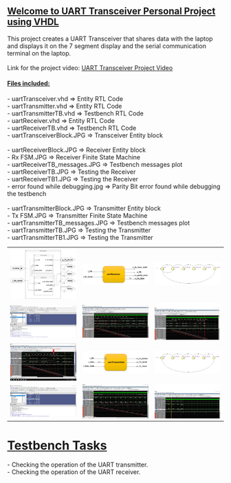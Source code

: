 <h2><u>Welcome to UART Transceiver Personal Project using VHDL</u></h2>
<p>
 This project creates a UART Transceiver that shares data with the laptop and displays it on the 7 segment display and the serial communication terminal on the laptop.<br><br>
Link for the project video: <a href="https://youtu.be/m0N00ROwzSU" target="_blank">UART Transceiver Project Video</a>
</p>
<h4><u>Files included:</u></h4>
<u></u>
<p>
- uartTransceiver.vhd    =>  Entity RTL Code<br>
- uartTransmitter.vhd    =>  Entity RTL Code<br>
- uartTransmitterTB.vhd  =>  Testbench RTL Code<br>
- uartReceiver.vhd   =>  Entity RTL Code<br>
- uartReceiverTB.vhd  =>  Testbench RTL Code<br>
- uartTransceiverBlock.JPG  =>  Transceiver Entity block<br><br>
- uartReceiverBlock.JPG => Receiver Entity block<br>
- Rx FSM.JPG => Receiver Finite State Machine<br>
- uartReceiverTB_messages.JPG => Testbench messages plot<br>
- uartReceiverTB.JPG => Testing the Receiver<br>
- uartReceiverTB1.JPG => Testing the Receiver<br>
- error found while debugging.jpg => Parity Bit error found while debugging the testbench<br><br>
- uartTransmitterBlock.JPG => Transmitter Entity block<br>
- Tx FSM.JPG => Transmitter Finite State Machine<br>
- uartTransmitterTB_messages.JPG => Testbench messages plot<br>
- uartTransmitterTB.JPG => Testing the Transmitter<br>
- uartTransmitterTB1.JPG => Testing the Transmitter<br>
</p>
<table>
    <tr>
            <td><img src="https://github.com/Matanlaza89/UART-Transceiver/blob/main/uartTransceiverBlock.JPG" alt=""></td>
            <td><img src="https://github.com/Matanlaza89/UART-Transceiver/blob/main/Receiver/images/uartReceiverBlock.JPG" alt=""></td>
            <td><img src="https://github.com/Matanlaza89/UART-Transceiver/blob/main/Receiver/images/Rx%20FSM.JPG" alt=""></td>  
     </tr>
     <tr>
            <td><img src="https://github.com/Matanlaza89/UART-Transceiver/blob/main/Receiver/images/uartReceiverTB_messages.JPG" alt=""></td>
            <td><img src="https://github.com/Matanlaza89/UART-Transceiver/blob/main/Receiver/images/uartReceiverTB.JPG" alt=""></td>
            <td><img src="https://github.com/Matanlaza89/UART-Transceiver/blob/main/Receiver/images/uartReceiverTB1.JPG" alt=""></td>
   	 </tr>
     <tr>
            <td><img src="https://github.com/Matanlaza89/UART-Transceiver/blob/main/Receiver/images/error%20found%20while%20debugging.jpg" alt=""></td>
            <td><img src="https://github.com/Matanlaza89/UART-Transceiver/blob/main/Transmitter/images/uartTransmitterBlock.JPG" alt=""></td>
            <td><img src="https://github.com/Matanlaza89/UART-Transceiver/blob/main/Transmitter/images/Tx%20FSM.JPG" alt=""></td>
   	 </tr>
     <tr>
            <td><img src="https://github.com/Matanlaza89/UART-Transceiver/blob/main/Transmitter/images/uartTransmitterTB_messages.JPG" alt=""></td>
            <td><img src="https://github.com/Matanlaza89/UART-Transceiver/blob/main/Transmitter/images/uartTransmitterTB.JPG" alt=""></td>
            <td><img src="https://github.com/Matanlaza89/UART-Transceiver/blob/main/Transmitter/images/uartTransmitterTB1.JPG" alt=""></td>
   	 </tr>
</table>

<h1><u>Testbench Tasks</u></h1>
<p>
- Checking the operation of the UART transmitter.<br>
- Checking the operation of the UART receiver.<br><br>
</p>
